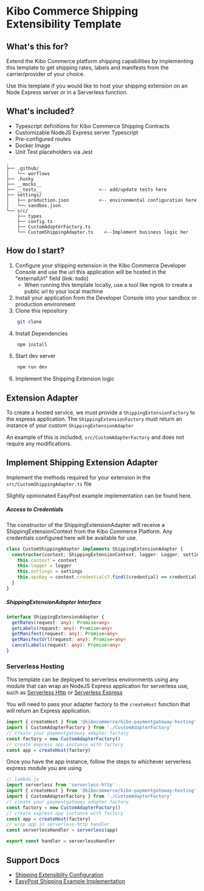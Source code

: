 # Kibo Commerce Shipping Extensibility Template

## What's this for?

Extend the Kibo Commerce platform shipping capabilities by implementing this template to get shipping rates, labels and manifests from the carrier/provider of your choice.

Use this template if you would like to host your shipping extension on an Node Express server or in a Serverless function.

## What's included?

- Typescript definitions for Kibo Commerce Shipping Contracts
- Customizable NodeJS Express server
  Typescript
- Pre-configured routes
- Docker Image
- Unit Test placeholders via Jest

```
.
├── .github/
│   └── worflows
├── .husky
├── __mocks__
├── __tests__                     <-- add/update tests here
├── settings/
│   ├── production.json           <-- environmental configuration here
│   └── sandbox.json
└── src/
    ├── types
    ├── config.ts
    ├── CustomAdapterFactory.ts
    └── CustomShippingAdapter.ts    <--Implement business logic her
```

## How do I start?

1. Configure your shipping extension in the Kibo Commerce Developer Console and use the url this application will be hosted in the "externalUrl" field (link: todo)
   - When running this template locally, use a tool like ngrok to create a public url to your local machine
2. Install your application from the Developer Console into your sandbox or production environment
3. Clone this repository

```bash
    git clone
```

4. Install Dependencies

```bash
    npm install
```

5. Start dev server

```bash
    npm run dev
```

6. Implement the Shipping Extension logic

## Extension Adapter

To create a hosted service, we must provide a `ShippingExtensionFactory` to the express application. The `ShippingExtensionFactory` must return an instance of your custom `ShippingExtensionAdapter`

An example of this is included, `src/CustomAdapterFactory` and does not require any modifications.

## Implement Shipping Extension Adapter

Implement the methods required for your extension in the `src/CustomShippingAdapter.ts` file

Slightly opinionated EasyPost example implementation can be found here.

##### Access to Credentials

The constructor of the ShippingExtensionAdapter will receive a ShippingExtensionContext from the Kibo Commerce Platform. Any credentials configured here will be available for use.

```typescript
class CustomShippingAdapter implements ShippingExtensionAdapter {
  constructor(context: ShippingExtensionContext, logger: Logger, settings?: CustomAdapterSettings) {
    this.context = context
    this.logger = logger
    this.settings = settings
    this.apiKey = context.credentials?.find((credential) => credential.key === 'apiKey')?.value
  }
}
```

##### ShippingExtensionAdapter Interface

```typescript
interface ShippingExtensionAdapter {
  getRates(request: any): Promise<any>
  getLabels(request: any): Promise<any>
  getManifest(request: any): Promise<any>
  getManifestUrl(request: any): Promise<any>
  cancelLabels(request: any): Promise<any>
}
```

### Serverless Hosting

This template can be deployed to serverless environments using any module that can wrap an NodeJS Express application for serverless use, such as [Serverless Http](https://github.com/vendia/serverless-express) or [Serverless Express](https://github.com/vendia/serverless-express)

You will need to pass your adapter factory to the `createHost` function that will return an Express application.

```js
import { createHost } from '@kibocommerce/kibo-paymentgateway-hosting'
import { CustomAdapterFactory } from './CustomAdapterFactory'
// create your paymentgateway adapter factory
const factory = new CustomAdapterFactory()
// create express app instance with factory
const app = createHost(factory)
```

Once you have the app instance, follow the steps to whichever serverless express module you are using

```js
// lambda.js
import serverless from 'serverless-http'
import { createHost } from '@kibocommerce/kibo-paymentgateway-hosting'
import { CustomAdapterFactory } from './CustomAdapterFactory'
// create your paymentgateway adapter factory
const factory = new CustomAdapterFactory()
// create express app instance with factory
const app = createHost(factory)
// wrap app in serverless-http handler
const serverlessHandler = serverless(app)

export const handler = serverlessHandler
```

## Support Docs

- [Shipping Extensiblity Configuration](tbd)
- [EasyPost Shipping Example Implementation](tbd)
